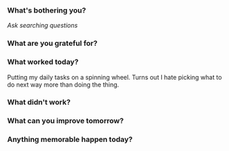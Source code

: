 ### What's bothering you?
_Ask searching questions_

### What are you grateful for?

### What worked today?
Putting my daily tasks on a spinning wheel. Turns out I hate picking what to do next way more than doing the thing.
### What didn't work?

### What can you improve tomorrow?

### Anything memorable happen today?